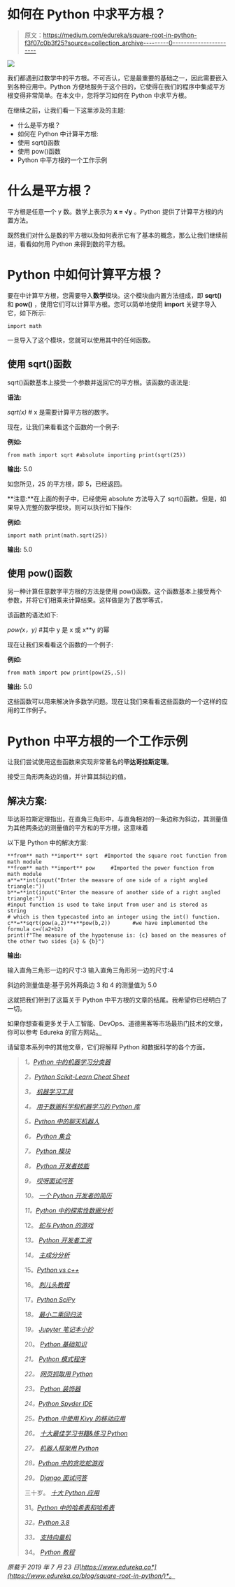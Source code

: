 # 如何在 Python 中求平方根？

> 原文：<https://medium.com/edureka/square-root-in-python-f3f07c0b3f25?source=collection_archive---------0----------------------->

![](img/80d07bcdc535b1430938f2fa9a8360aa.png)

我们都遇到过数学中的平方根。不可否认，它是最重要的基础之一，因此需要嵌入到各种应用中。Python 方便地服务于这个目的，它使得在我们的程序中集成平方根变得非常简单。在本文中，您将学习如何在 Python 中求平方根。

在继续之前，让我们看一下这里涉及的主题:

*   什么是平方根？
*   如何在 Python 中计算平方根:
*   使用 sqrt()函数
*   使用 pow()函数
*   Python 中平方根的一个工作示例

# 什么是平方根？

平方根是任意一个 y 数。数学上表示为 **x = √y** 。Python 提供了计算平方根的内置方法。

既然我们对什么是数的平方根以及如何表示它有了基本的概念，那么让我们继续前进，看看如何用 Python 来得到数的平方根。

# Python 中如何计算平方根？

要在中计算平方根，您需要导入**数学**模块。这个模块由内置方法组成，即 **sqrt()** 和 **pow()** ，使用它们可以计算平方根。您可以简单地使用 **import** 关键字导入它，如下所示:

```
import math
```

一旦导入了这个模块，您就可以使用其中的任何函数。

## 使用 sqrt()函数

sqrt()函数基本上接受一个参数并返回它的平方根。该函数的语法是:

**语法:**

*sqrt(x)* # x 是需要计算平方根的数字。

现在，让我们来看看这个函数的一个例子:

**例如:**

```
from math import sqrt #absolute importing print(sqrt(25))
```

**输出:** 5.0

如您所见，25 的平方根，即 5，已经返回。

**注意:**在上面的例子中，已经使用 absolute 方法导入了 sqrt()函数。但是，如果导入完整的数学模块，则可以执行如下操作:

**例如:**

```
import math print(math.sqrt(25))
```

**输出:** 5.0

## 使用 pow()函数

另一种计算任意数字平方根的方法是使用 pow()函数。这个函数基本上接受两个参数，并将它们相乘来计算结果。这样做是为了数学等式，

该函数的语法如下:

*pow(x，y)* #其中 y 是 x 或 x**y 的幂

现在让我们来看看这个函数的一个例子:

**例如:**

```
from math import pow print(pow(25,.5))
```

**输出:** 5.0

这些函数可以用来解决许多数学问题。现在让我们来看看这些函数的一个这样的应用的工作例子。

# Python 中平方根的一个工作示例

让我们尝试使用这些函数来实现非常著名的**毕达哥拉斯定理**。

接受三角形两条边的值，并计算其斜边的值。

## 解决方案:

毕达哥拉斯定理指出，在直角三角形中，与直角相对的一条边称为斜边，其测量值为其他两条边的测量值的平方和的平方根，这意味着

以下是 Python 中的解决方案:

```
**from** math **import** sqrt  #Imported the square root function from math module
**from** math **import** pow     #Imported the power function from math module
a**=**int(input("Enter the measure of one side of a right angled triangle:"))
b**=**int(input("Enter the measure of another side of a right angled triangle:"))
#input function is used to take input from user and is stored as string
# which is then typecasted into an integer using the int() function.
c**=**sqrt(pow(a,2)**+**pow(b,2))       #we have implemented the formula c=√(a2+b2)
print(f"The measure of the hypotenuse is: {c} based on the measures of the other two sides {a} & {b}")
```

**输出:**

输入直角三角形一边的尺寸:3 输入直角三角形另一边的尺寸:4

斜边的测量值是:基于另外两条边 3 和 4 的测量值为 5.0

这就把我们带到了这篇关于 Python 中平方根的文章的结尾。我希望你已经明白了一切。

如果你想查看更多关于人工智能、DevOps、道德黑客等市场最热门技术的文章，你可以参考 Edureka 的官方网站[。](https://www.edureka.co/blog/?utm_source=medium&utm_medium=content-link&utm_campaign=isquare-root-in-python)

请留意本系列中的其他文章，它们将解释 Python 和数据科学的各个方面。

> *1。*[*Python 中的机器学习分类器*](/edureka/machine-learning-classifier-c02fbd8400c9)
> 
> *2。*[*Python Scikit-Learn Cheat Sheet*](/edureka/python-scikit-learn-cheat-sheet-9786382be9f5)
> 
> *3。* [*机器学习工具*](/edureka/python-libraries-for-data-science-and-machine-learning-1c502744f277)
> 
> *4。* [*用于数据科学和机器学习的 Python 库*](/edureka/python-libraries-for-data-science-and-machine-learning-1c502744f277)
> 
> *5。*[*Python 中的聊天机器人*](/edureka/how-to-make-a-chatbot-in-python-b68fd390b219)
> 
> *6。* [*Python 集合*](/edureka/collections-in-python-d0bc0ed8d938)
> 
> *7。* [*Python 模块*](/edureka/python-modules-abb0145a5963)
> 
> *8。* [*Python 开发者技能*](/edureka/python-developer-skills-371583a69be1)
> 
> *9。* [*哎呀面试问答*](/edureka/oops-interview-questions-621fc922cdf4)
> 
> *10。* [*一个 Python 开发者的简历*](/edureka/python-developer-resume-ded7799b4389)
> 
> *11。*[*Python 中的探索性数据分析*](/edureka/exploratory-data-analysis-in-python-3ee69362a46e)
> 
> 12。 [*蛇与 Python 的游戏*](/edureka/python-turtle-module-361816449390)
> 
> *13。* [*Python 开发者工资*](/edureka/python-developer-salary-ba2eff6a502e)
> 
> *14。* [*主成分分析*](/edureka/principal-component-analysis-69d7a4babc96)
> 
> 15。[*Python vs c++*](/edureka/python-vs-cpp-c3ffbea01eec)
> 
> 16。 [*刺儿头教程*](/edureka/scrapy-tutorial-5584517658fb)
> 
> 17。[*Python SciPy*](/edureka/scipy-tutorial-38723361ba4b)
> 
> *18。* [*最小二乘回归法*](/edureka/least-square-regression-40b59cca8ea7)
> 
> *19。* [*Jupyter 笔记本小抄*](/edureka/jupyter-notebook-cheat-sheet-88f60d1aca7)
> 
> 20。 [*Python 基础知识*](/edureka/python-basics-f371d7fc0054)
> 
> *21。* [*Python 模式程序*](/edureka/python-pattern-programs-75e1e764a42f)
> 
> *22。* [*网页抓取用 Python*](/edureka/web-scraping-with-python-d9e6506007bf)
> 
> *23。* [*Python 装饰器*](/edureka/python-decorator-tutorial-bf7b21278564)
> 
> *24。*[*Python Spyder IDE*](/edureka/spyder-ide-2a91caac4e46)
> 
> *25。*[*Python 中使用 Kivy 的移动应用*](/edureka/kivy-tutorial-9a0f02fe53f5)
> 
> *26。* [*十大最佳学习书籍&练习 Python*](/edureka/best-books-for-python-11137561beb7)
> 
> *27。* [*机器人框架用 Python*](/edureka/robot-framework-tutorial-f8a75ab23cfd)
> 
> *28。*[*Python 中的贪吃蛇游戏*](/edureka/snake-game-with-pygame-497f1683eeaa)
> 
> *29。* [*Django 面试问答*](/edureka/django-interview-questions-a4df7bfeb7e8)
> 
> 三十岁。 [*十大 Python 应用*](/edureka/python-applications-18b780d64f3b)
> 
> 31。[*Python 中的哈希表和哈希表*](/edureka/hash-tables-and-hashmaps-in-python-3bd7fc1b00b4)
> 
> *32。*[*Python 3.8*](/edureka/whats-new-python-3-8-7d52cda747b)
> 
> *33。* [*支持向量机*](/edureka/support-vector-machine-in-python-539dca55c26a)
> 
> 34。 [*Python 教程*](/edureka/python-tutorial-be1b3d015745)

*原载于 2019 年 7 月 23 日*[*https://www.edureka.co*](https://www.edureka.co/blog/square-root-in-python/)*。*